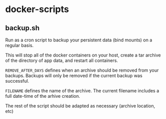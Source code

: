 # docker-scripts

## backup.sh
Run as a cron script to backup your persistent data (bind mounts) on a regular basis.

This will stop all of the docker containers on your host, create a tar archive of the directory of app data, and restart all containers.

`REMOVE_AFTER_DAYS` defines when an archive should be removed from your backups. Backups will only be removed if the current backup was successful.

`FILENAME` defines the name of the archive. The current filename includes a full date-time of the arhive creation.

The rest of the script should be adapted as necessary (archive location, etc)
